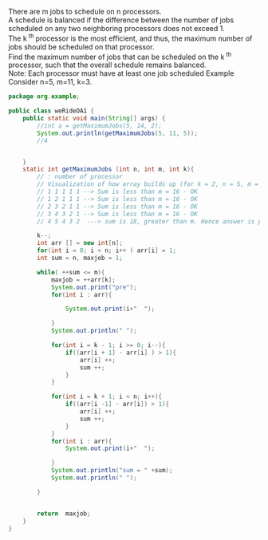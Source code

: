 There are m jobs to schedule on n processors.     
A schedule is balanced if the difference between the number of jobs scheduled on any two neighboring processors does not exceed 1.      
The k<sup> th </sup> processor is the most efficient, and thus, the maximum number of jobs should be scheduled on that processor.     
Find the maximum number of jobs that can be scheduled on the k<sup> th </sup> processor, such that the overall schedule remains balanced.         
Note: Each processor must have at least one job scheduled Example Consider n=5, m=11, k=3. 
```java
package org.example;

public class weRideOA1 {
    public static void main(String[] args) {
        //int a = getMaximumJobs(5, 14, 2);
        System.out.println(getMaximumJobs(5, 11, 5));
        //4


    }
    static int getMaximumJobs (int n, int m, int k){
        // : number of processor
        // Visualization of how array builds up (for k = 2, n = 5, m = 16) in the above code
        // 1 1 1 1 1 --> Sum is less than m = 16 - OK
        // 1 2 1 1 1 --> Sum is less than m = 16 - OK
        // 2 3 2 1 1 --> Sum is less than m = 16 - OK
        // 3 4 3 2 1 --> Sum is less than m = 16 - OK
        // 4 5 4 3 2  ---> sum is 18, greater than m. Hence answer is previous value for kth element, which is 4

        k--;
        int arr [] = new int[n];
        for(int i = 0; i < n; i++ ) arr[i] = 1;
        int sum = n, maxjob = 1;

        while( ++sum <= m){
            maxjob = ++arr[k];
            System.out.print("pre");
            for(int i : arr){

                System.out.print(i+"  ");

            }
            System.out.println(" ");

            for(int i = k - 1; i >= 0; i--){
                if((arr[i + 1] - arr[i] ) > 1){
                    arr[i] ++;
                    sum ++;
                }
            }

            for(int i = k + 1; i < n; i++){
                if((arr[i -1] - arr[i]) > 1){
                    arr[i] ++;
                    sum ++;
                }
            }
            for(int i : arr){
                System.out.print(i+"  ");

            }
            System.out.println("sum = " +sum);
            System.out.println(" ");

        }


        return  maxjob;
    }
}


```

